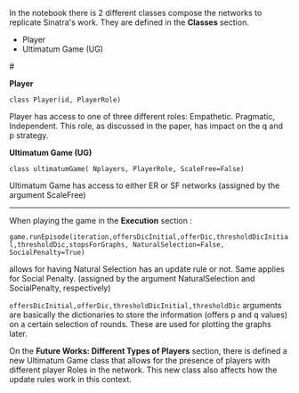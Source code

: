 In the notebook there is 2 different classes compose the networks to replicate Sinatra's work. They are defined in the **Classes** section.
<ul>  
<li>Player</li>  
<li>Ultimatum Game (UG)</li>  
</ul># 


**Player**

`class Player(id, PlayerRole)`

Player has access to one of three different roles: Empathetic. Pragmatic, Independent. This role, as discussed in the paper, has impact on the q and p strategy.

**Ultimatum Game (UG)**

`class ultimatumGame( Nplayers, PlayerRole, ScaleFree=False)`

Ultimatum Game has access to either ER or SF networks (assigned by the argument ScaleFree)

---
When playing the game in the **Execution** section :

`game.runEpisode(iteration,offersDicInitial,offerDic,thresholdDicInitial,thresholdDic,stopsForGraphs, NaturalSelection=False, SocialPenalty=True)`

allows for having Natural Selection has an update rule or not. Same applies for Social Penalty. (assigned by the argument NaturalSelection and SocialPenalty, respectively)

`offersDicInitial,offerDic,thresholdDicInitial,thresholdDic` arguments are basically the dictionaries to store the information (offers p and q values) on a certain selection of rounds. These are used for plotting the graphs later.

On the **Future Works: Different Types of Players** section, there is defined a new Ultimatum Game class that allows for the presence of players with different player Roles in the network. This new class also affects how the update rules work in this context.
